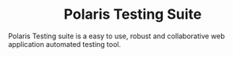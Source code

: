 <h1 style="text-align: center;">Polaris Testing Suite</h1>

<p>
Polaris Testing suite is a easy to use, robust and collaborative web application automated testing tool.
</p>
